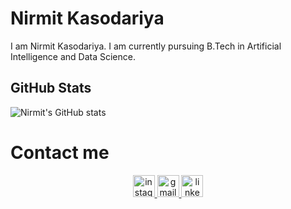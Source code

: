 # Nirmit Kasodariya
I am Nirmit Kasodariya. I am currently pursuing B.Tech in Artificial Intelligence and Data Science. 

## GitHub Stats

![Nirmit's GitHub stats](https://github-readme-stats.vercel.app/api?username=yourusername&show_icons=true&theme=dark)

# Contact me
<div align="center">
  <a href="https://www.instagram.com/nirmit_1311?igsh=MWliMzd1NmN0Z2gzMQ==" target="_blank">
    <img src="https://img.shields.io/static/v1?message=Instagram&logo=instagram&label=&color=E4405F&logoColor=white&labelColor=&style=for-the-badge" height="35" alt="instagram logo"  />
  </a>
  <a href="nirmit1311@gmail.com" target="_blank">
    <img src="https://img.shields.io/static/v1?message=Gmail&logo=gmail&label=&color=D14836&logoColor=white&labelColor=&style=for-the-badge" height="35" alt="gmail logo"  />
  </a>
  <a href="https://www.linkedin.com/in/nirmit-kasodariya-499aa7208/" target="_blank">
    <img src="https://img.shields.io/static/v1?message=LinkedIn&logo=linkedin&label=&color=0077B5&logoColor=white&labelColor=&style=for-the-badge" height="35" alt="linkedin logo"  />
  </a>
</div>



